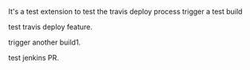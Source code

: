 It's a test extension to test the travis deploy process
trigger a test build

test travis deploy feature.

trigger another build1.

test jenkins PR.
